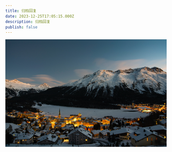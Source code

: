 ```yaml
---
title: 归档回复
date: 2023-12-25T17:05:15.000Z
description: 归档回复
publish: false
---
```

![sepp-rutz-Gb_k-cWMjL8.jpg](../images/df49db70e05e7b3fcd2ef386bb4454d7.jpeg)

